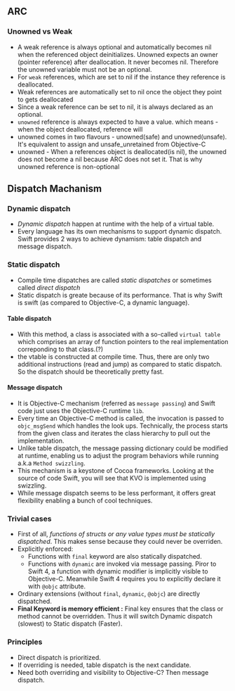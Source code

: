 ## ARC
### Unowned vs Weak
- A weak reference is always optional and automatically becomes nil when the referenced object deinitializes.
Unowned expects an owner (pointer reference) after deallocation. It never becomes nil. Therefore the unowned variable must not be an optional. 
- For `weak` references, which are set to nil if the instance they reference is deallocated.
- Weak references are automatically set to nil once the object they point to gets deallocated
- Since a weak reference can be set to nil, it is always declared as an optional.
- `unowned` reference is always expected to have a value. which means - when the object deallocated, reference will 
- unowned comes in two flavours - unowned(safe) and unowned(unsafe). It's equivalent to assign and unsafe_unretained from Objective-C
- unowned - When a references object is deallocated(is nil), the unowned does not become a nil because ARC does not set it. That is why unowned reference is non-optional

## Dispatch Machanism
### Dynamic dispatch 
- *Dynamic dispatch* happen at runtime with the help of a virtual table.
- Every language has its own mechanisms to support dynamic dispatch. Swift provides 2 ways to achieve dynamism: table dispatch and message dispatch.

### Static dispatch
- Compile time dispatches are called *static dispatches* or sometimes called *direct dispatch*
- Static dispatch is greate because of its performance. That is why Swift is swift (as compared to Objective-C, a dynamic language).

#### Table dispatch
- With this method, a class is associated with a so-called `virtual table` which comprises an array of function pointers to the real implementation correponding to that class.(?)
- the vtable is constructed at compile time. Thus, there are only two additional instructions (read and jump) as compared to static dispatch. So the dispatch should be theoretically pretty fast.

#### Message dispatch
- It is Objective-C mechanism (referred as `message passing`) and Swift code just uses the Objective-C runtime `lib`.
- Every time an Objective-C method is called, the invocation is passed to `objc_msgSend` which handles the look ups. Technically, the process starts from the given class and iterates the class hierarchy to pull out the implementation.
- Unlike table dispatch, the message passing dictionary could be modified at runtime, enabling us to adjust the program behaviors while running a.k.a `Method swizzling`.
- This mechanism is a keystone of Cocoa frameworks. Looking at the source of code Swift, you will see that KVO is implemented using swizzling.
- While message dispatch seems to be less performant, it offers great flexibility enabling a bunch of cool techniques.

  
 ### Trivial cases
 - First of all, *functions of structs or any value types must be statically dispatched*. This makes sense because they could never be overriden.
 - Explicitly enforced:
    * Functions with `final` keyword are also statically dispatched.
    * Functions with `dynamic` are invoked via message passing. Piror to Swift 4, a function with dynamic modifier is implicitly visible to Objective-C. Meanwhile Swift 4 requires you to explicitly declare it with `@objc` attribute.
- Ordinary extensions (without `final`, `dynamic`, `@objc`) are directly dispatched. 
- **Final Keyword is memory efficient :** Final key ensures that the class or method cannot be overridden. Thus it will switch Dynamic dispatch (slowest) to Static dispatch (Faster).


### Principles
- Direct dispatch is prioritized.
- If overriding is needed, table dispatch is the next candidate.
- Need both overriding and visibility to Objective-C? Then message dispatch.
